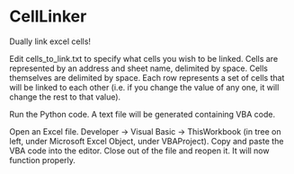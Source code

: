 CellLinker
==========

Dually link excel cells!

Edit cells_to_link.txt to specify what cells you wish to be linked. 
Cells are represented by an address and sheet name, delimited by space. 
Cells themselves are delimited by space.
Each row represents a set of cells that will be linked to each other
(i.e. if you change the value of any one, it will change the rest to that value).

Run the Python code. A text file will be generated containing VBA code.

Open an Excel file. Developer -> Visual Basic -> ThisWorkbook (in tree on left, under Microsoft Excel Object, under VBAProject). Copy and paste the VBA code into the editor. 
Close out of the file and reopen it. It will now function properly.


